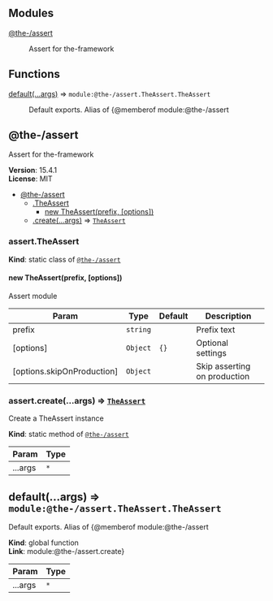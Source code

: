 <!--- Code generated by @the-/script-doc. DO NOT EDIT. -->

## Modules

<dl>
<dt><a href="#module_@the-/assert">@the-/assert</a></dt>
<dd><p>Assert for the-framework</p>
</dd>
</dl>

## Functions

<dl>
<dt><a href="#default">default(...args)</a> ⇒ <code>module:@the-/assert.TheAssert.TheAssert</code></dt>
<dd><p>Default exports. Alias of {@memberof module:@the-/assert</p>
</dd>
</dl>

<a name="module_@the-/assert"></a>

## @the-/assert
Assert for the-framework

**Version**: 15.4.1  
**License**: MIT  

* [@the-/assert](#module_@the-/assert)
    * [.TheAssert](#module_@the-/assert.TheAssert)
        * [new TheAssert(prefix, [options])](#new_module_@the-/assert.TheAssert_new)
    * [.create(...args)](#module_@the-/assert.create) ⇒ [<code>TheAssert</code>](#module_@the-/assert.TheAssert)

<a name="module_@the-/assert.TheAssert"></a>

### assert.TheAssert
**Kind**: static class of [<code>@the-/assert</code>](#module_@the-/assert)  
<a name="new_module_@the-/assert.TheAssert_new"></a>

#### new TheAssert(prefix, [options])
Assert module


| Param | Type | Default | Description |
| --- | --- | --- | --- |
| prefix | <code>string</code> |  | Prefix text |
| [options] | <code>Object</code> | <code>{}</code> | Optional settings |
| [options.skipOnProduction] | <code>Object</code> |  | Skip asserting on production |

<a name="module_@the-/assert.create"></a>

### assert.create(...args) ⇒ [<code>TheAssert</code>](#module_@the-/assert.TheAssert)
Create a TheAssert instance

**Kind**: static method of [<code>@the-/assert</code>](#module_@the-/assert)  

| Param | Type |
| --- | --- |
| ...args | <code>\*</code> | 

<a name="default"></a>

## default(...args) ⇒ <code>module:@the-/assert.TheAssert.TheAssert</code>
Default exports. Alias of {@memberof module:@the-/assert

**Kind**: global function  
**Link**: module:@the-/assert.create}  

| Param | Type |
| --- | --- |
| ...args | <code>\*</code> |
